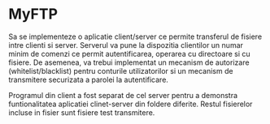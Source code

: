 # MyFTP
Sa se implementeze o aplicatie client/server ce permite transferul de fisiere intre clienti si server. Serverul va pune la dispozitia clientilor un numar minim de comenzi ce permit autentificarea, operarea cu directoare si cu fisiere. De asemenea, va trebui implementat un mecanism de autorizare (whitelist/blacklist) pentru conturile utilizatorilor si un mecanism de transmitere securizata a parolei la autentificare.

Programul din client a fost separat de cel server pentru a demonstra funtionalitatea aplicatiei clinet-server din foldere diferite. Restul fisierelor incluse in fisier sunt fisiere test transmitere.
